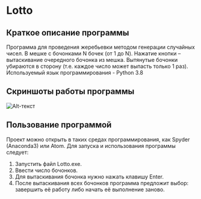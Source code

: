 # Lotto
## Краткое описание программы
 Программа для проведения жеребьевки методом генерации случайных чисел. В мешке с бочонками N бочек (от 1 до N). Нажатие кнопки – вытаскивание очередного бочонка из мешка.
 Вытянутые бочонки убираются в сторону (т.е. каждое число может выпасть только 1 раз).
 Используемый язык программирования - Python 3.8

 ## Скриншоты работы программы
  ![Alt-текст](https://sun9-37.userapi.com/impg/N1i8MFfPywLz-WRq_Md3DQmU52lSRvrZYrjbXQ/9-XLlGn0L9k.jpg?size=918x744&quality=96&proxy=1&sign=da3782c226f4cb6f97bb80bcd9e7ebb3&type=album "Орк")

 ## Пользование программой
  Проект можно открыть в таких средах программирования, как Spyder (Anaconda3) или Atom. Для запуска и использования программы следует:
  1. Запустить файл Lotto.exe.
  2. Ввести число бочонков.
  3. Для вытаскивания бочонка нужно нажать клавишу Enter.
  4. После вытаскивания всех бочонков программа предложит выбор: завершить её работу либо начать её выполнение заново.

